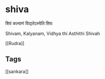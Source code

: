 # shiva

शिवं कल्याणं विद्यतेऽस्येति शिवः

Shivam, Kalyanam, Vidhya thi Asthithi Shivah

[[Rudra]]

## Tags

[[sankara]]
